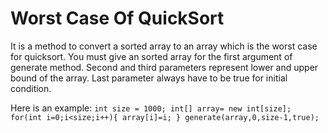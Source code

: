 # Worst Case Of QuickSort

It is a method to convert a sorted array to an array which is the worst case for quicksort. You must give an sorted array for the first argument of generate method. Second and third parameters represent lower and upper bound of the array. Last parameter always have to be true for initial condition.

Here is an example:
`
int size = 1000;
int[] array= new int[size];
for(int i=0;i<size;i++){
  array[i]=i;
}
generate(array,0,size-1,true);
`

